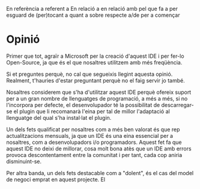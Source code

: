 <!-- TITLE: Opinió -->
<!-- SUBTITLE: Opinió -->

En referència a
referent a
En relació a
en relació amb
pel que fa a
per esguard de
(per)tocant a
quant a
sobre
respecte a/de
per a començar

# Opinió

Primer que tot, agraïr a Microsoft per la creació d'aquest IDE i per fer-lo Open-Source, ja que és el que nosaltres utilitzem amb més freqüència.

Si et preguntes perquè, no cal que segueixis llegint aquesta opinió. Realment, t'hauries d'estar preguntant perquè no el faig servir jo també.

Nosaltres considerem que s'ha d'utilitzar aquest IDE perquè ofereix suport per a un gran nombre de llenguatges de programació, a més a més, si no l'incorpora per defecte, el desenvolupador té la possibilitat de descarregar-se el plugin que li recomanarà l'eina per tal de millor l'adaptació al llenguatge del qual s'ha instal·lat el plugin.

Un dels fets qualificat per nosaltres com a més ben valorat és que rep actualitzacions mensuals, ja que un IDE és una eina essencial per a nosaltres, com a desenvolupadors i/o programadors. Aquest fet fa que aquest IDE no deixi de millorar, cosa molt bona atès que un IDE amb errors provoca descontentament entre la comunitat i per tant, cada cop aniria disminuint-se.

Per altra banda, un dels fets destacable com a "dolent", és el cas del model de negoci emprat en aquest projecte. El